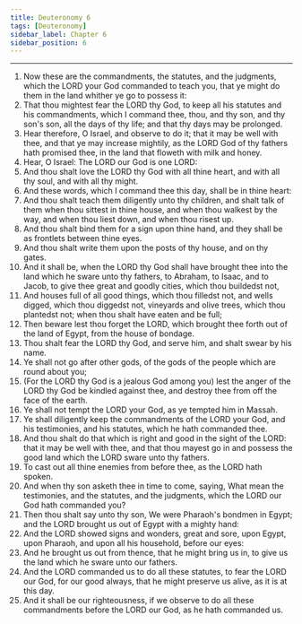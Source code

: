 ```yaml
---
title: Deuteronomy 6
tags: [Deuteronomy]
sidebar_label: Chapter 6
sidebar_position: 6
---
```


---
1. Now these are the commandments, the statutes, and the judgments, which the LORD your God commanded to teach you, that ye might do them in the land whither ye go to possess it:
2. That thou mightest fear the LORD thy God, to keep all his statutes and his commandments, which I command thee, thou, and thy son, and thy son's son, all the days of thy life; and that thy days may be prolonged.
3. Hear therefore, O Israel, and observe to do it; that it may be well with thee, and that ye may increase mightily, as the LORD God of thy fathers hath promised thee, in the land that floweth with milk and honey.
4. Hear, O Israel: The LORD our God is one LORD:
5. And thou shalt love the LORD thy God with all thine heart, and with all thy soul, and with all thy might.
6. And these words, which I command thee this day, shall be in thine heart:
7. And thou shalt teach them diligently unto thy children, and shalt talk of them when thou sittest in thine house, and when thou walkest by the way, and when thou liest down, and when thou risest up.
8. And thou shalt bind them for a sign upon thine hand, and they shall be as frontlets between thine eyes.
9. And thou shalt write them upon the posts of thy house, and on thy gates.
10. And it shall be, when the LORD thy God shall have brought thee into the land which he sware unto thy fathers, to Abraham, to Isaac, and to Jacob, to give thee great and goodly cities, which thou buildedst not,
11. And houses full of all good things, which thou filledst not, and wells digged, which thou diggedst not, vineyards and olive trees, which thou plantedst not; when thou shalt have eaten and be full;
12. Then beware lest thou forget the LORD, which brought thee forth out of the land of Egypt, from the house of bondage.
13. Thou shalt fear the LORD thy God, and serve him, and shalt swear by his name.
14. Ye shall not go after other gods, of the gods of the people which are round about you;
15. (For the LORD thy God is a jealous God among you) lest the anger of the LORD thy God be kindled against thee, and destroy thee from off the face of the earth.
16. Ye shall not tempt the LORD your God, as ye tempted him in Massah.
17. Ye shall diligently keep the commandments of the LORD your God, and his testimonies, and his statutes, which he hath commanded thee.
18. And thou shalt do that which is right and good in the sight of the LORD: that it may be well with thee, and that thou mayest go in and possess the good land which the LORD sware unto thy fathers.
19. To cast out all thine enemies from before thee, as the LORD hath spoken.
20. And when thy son asketh thee in time to come, saying, What mean the testimonies, and the statutes, and the judgments, which the LORD our God hath commanded you?
21. Then thou shalt say unto thy son, We were Pharaoh's bondmen in Egypt; and the LORD brought us out of Egypt with a mighty hand:
22. And the LORD showed signs and wonders, great and sore, upon Egypt, upon Pharaoh, and upon all his household, before our eyes:
23. And he brought us out from thence, that he might bring us in, to give us the land which he sware unto our fathers.
24. And the LORD commanded us to do all these statutes, to fear the LORD our God, for our good always, that he might preserve us alive, as it is at this day.
25. And it shall be our righteousness, if we observe to do all these commandments before the LORD our God, as he hath commanded us.